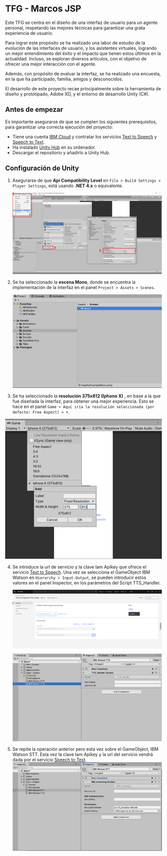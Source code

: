 # TFG - Marcos JSP

Este TFG se centra en el diseño de una interfaz de usuario para un agente personal, respetando las mejores técnicas para garantizar una grata experiencia de usuario.

Para lograr este propósito se ha realizado una labor de estudio de la evolución de las interfaces de usuario, y los asistentes virtuales, logrando un mejor entendimiento del éxito y el impacto que tienen estos últimos en la actualidad. Incluso, se exploran diversos artículos, con el objetivo de ofrecer una mejor interacción con el agente.

Además, con propósito de evaluar la interfaz, se ha realizado una encuesta, en la que ha participado, familia, amigos y desconocidos.

El desarrollo de este proyecto recae principalmente sobre la herramienta de diseño y prototipado, Adobe XD, y el entorno de desarrollo Unity (C#).

## Antes de empezar
Es importante asegurarse de que se cumplen los siguientes prerequisitos, para garantizar una correcta ejecución del proyecto:

* Tiene una cuenta [IBM Cloud](https://cloud.ibm.com/registration) y contratar los servicios [Text to Speech](https://cloud.ibm.com/catalog/services/text-to-speech) y [Speech to Text](https://cloud.ibm.com/catalog/services/speech-to-text).
* Ha instalado [Unity Hub](https://store.unity.com/es#plans-individual) en su ordenador.
* Descargar el repositorio y añadirlo a Unity Hub.

## Configuración de Unity
1. Asegurarse de que  **Api Compatibility Level** en `File > Build Settings > Player Settings`, está usando  **.NET 4.x** o equivalente.

   ![Configurando Api Compatibility Level](README%20assets/build-settings.png)

2. Se ha seleccionado la **escena Mono**, donde se encuentra la implementación de la interfaz en el panel `Project > Assets > Scenes`.

   ![Cambiando la escena a la escena Mono](README%20assets/scene.PNG)

3. Se ha seleccionado la **resolución 375x812 (Iphone X)** , en base a la que fue diseñada la interfaz, para obtener una mejor experiencia. Esto se hace en el panel `Game > Aquí iría la resolución seleccionada (por defecto: Free Aspect) > +`.

![Image of Yaktocat](README%20assets/resolution.PNG)

4. Se introduce la url de servicio y la clave Iam Apikey que ofrece el servicio [Text to Speech](https://cloud.ibm.com/catalog/services/text-to-speech). Una vez se selecciona el GameObject IBM Watson en `Hierarchy > Input-Output`, se pueden introducir estos valores en el panel Inspector, en los parámetros del Script TTS_Handler.

   ![Servicio TTS](README%20assets/service.PNG)

   ![Actualizando los parámetros en el inspector (TTS)](README%20assets/tts.PNG)

5. Se repite la operación anterior pero esta vez sobre el GameObject, IBM Watson STT. Esta vez la clave Iam Apikey y la url del servicio vendrá dada por el servicio [Speech to Text](https://cloud.ibm.com/catalog/services/speech-to-text).
   ![Actualizando los parámetros en el inspector (STT)](README%20assets/stt.PNG)
